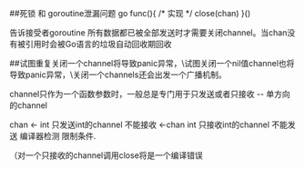 ##死锁 和 goroutine泄漏问题
go func(){
/*
   	实现
   */
close(chan)
}()

告诉接受者goroutine 所有数据都已被全部发送时才需要关闭channel。当chan没有被引用时会被Go语言的垃圾自动回收期回收

##试图重复关闭一个channel将导致panic异常，\试图关闭一个nil值channel也将导致panic异常，\关闭一个channels还会出发一个广播机制。

channel只作为一个函数参数时，一般总是专门用于只发送或者只接收  -- 单方向的channel

chan <- int 只发送int的channel 不能接收
<-chan int 只接收int的channel 不能发送
编译器检测 限制条件.

（对一个只接收的channel调用close将是一个编译错误
